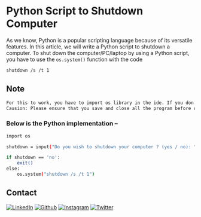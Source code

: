 # Python Script to Shutdown Computer
As we know, Python is a popular scripting language because of its versatile features. In this article, we will write a Python script to shutdown a computer.
To shut down the computer/PC/laptop by using a Python script, you have to use the `os.system()` function with the code
```bash
shutdown /s /t 1
```
## Note
```bash
For this to work, you have to import os library in the ide. If you don’t have it, then ‘pip install os‘ through the Command Prompt.
Causion: Please ensure that you save and close all the program before running this code on the IDLE, as the below program will immediately shut down your computer.
```
### Below is the Python implementation –
```bash
import os 

shutdown = input("Do you wish to shutdown your computer ? (yes / no): ") 

if shutdown == 'no': 
	exit() 
else: 
	os.system("shutdown /s /t 1") 
```
## Contact

[<img target="_blank" src="https://img.icons8.com/bubbles/100/000000/linkedin.png" title="LinkedIn">](https://www.linkedin.com/in/shubhambhatia2103/) [<img target="_blank" src="https://img.icons8.com/bubbles/100/000000/github.png" title="Github">](https://github.com/shubhambhatia2103) [<img target="_blank" src="https://img.icons8.com/bubbles/100/000000/instagram-new.png" title="Instagram">](https://instagram.com/6eingshubham) [<img target="_blank" src="https://img.icons8.com/bubbles/100/000000/twitter-squared.png" title="Twitter">](https://twitter.com/whoodattboyy)
